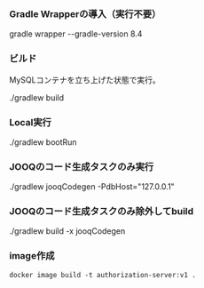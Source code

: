 ### Gradle Wrapperの導入（実行不要）

gradle wrapper --gradle-version 8.4

### ビルド

MySQLコンテナを立ち上げた状態で実行。

./gradlew build

### Local実行

./gradlew bootRun

### JOOQのコード生成タスクのみ実行

./gradlew jooqCodegen -PdbHost="127.0.0.1"

### JOOQのコード生成タスクのみ除外してbuild

./gradlew build -x jooqCodegen

### image作成

`docker image build -t authorization-server:v1 .`
